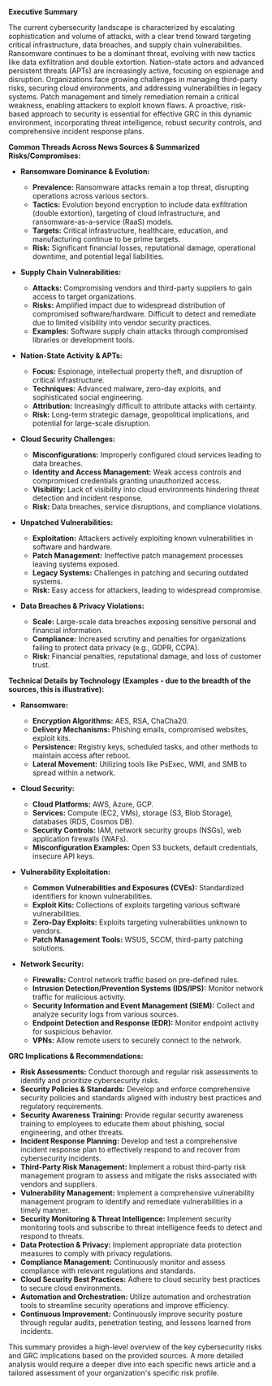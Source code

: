 **Executive Summary**

The current cybersecurity landscape is characterized by escalating sophistication and volume of attacks, with a clear trend toward targeting critical infrastructure, data breaches, and supply chain vulnerabilities. Ransomware continues to be a dominant threat, evolving with new tactics like data exfiltration and double extortion. Nation-state actors and advanced persistent threats (APTs) are increasingly active, focusing on espionage and disruption. Organizations face growing challenges in managing third-party risks, securing cloud environments, and addressing vulnerabilities in legacy systems. Patch management and timely remediation remain a critical weakness, enabling attackers to exploit known flaws.  A proactive, risk-based approach to security is essential for effective GRC in this dynamic environment, incorporating threat intelligence, robust security controls, and comprehensive incident response plans.

**Common Threads Across News Sources & Summarized Risks/Compromises:**

*   **Ransomware Dominance & Evolution:**
    *   **Prevalence:**  Ransomware attacks remain a top threat, disrupting operations across various sectors.
    *   **Tactics:**  Evolution beyond encryption to include data exfiltration (double extortion), targeting of cloud infrastructure, and ransomware-as-a-service (RaaS) models.
    *   **Targets:** Critical infrastructure, healthcare, education, and manufacturing continue to be prime targets.
    *   **Risk:** Significant financial losses, reputational damage, operational downtime, and potential legal liabilities.

*   **Supply Chain Vulnerabilities:**
    *   **Attacks:**  Compromising vendors and third-party suppliers to gain access to target organizations.
    *   **Risks:**  Amplified impact due to widespread distribution of compromised software/hardware. Difficult to detect and remediate due to limited visibility into vendor security practices.
    *   **Examples:** Software supply chain attacks through compromised libraries or development tools.

*   **Nation-State Activity & APTs:**
    *   **Focus:** Espionage, intellectual property theft, and disruption of critical infrastructure.
    *   **Techniques:**  Advanced malware, zero-day exploits, and sophisticated social engineering.
    *   **Attribution:** Increasingly difficult to attribute attacks with certainty.
    *   **Risk:** Long-term strategic damage, geopolitical implications, and potential for large-scale disruption.

*   **Cloud Security Challenges:**
    *   **Misconfigurations:**  Improperly configured cloud services leading to data breaches.
    *   **Identity and Access Management:**  Weak access controls and compromised credentials granting unauthorized access.
    *   **Visibility:**  Lack of visibility into cloud environments hindering threat detection and incident response.
    *   **Risk:** Data breaches, service disruptions, and compliance violations.

*   **Unpatched Vulnerabilities:**
    *   **Exploitation:**  Attackers actively exploiting known vulnerabilities in software and hardware.
    *   **Patch Management:**  Ineffective patch management processes leaving systems exposed.
    *   **Legacy Systems:**  Challenges in patching and securing outdated systems.
    *   **Risk:**  Easy access for attackers, leading to widespread compromise.

*   **Data Breaches & Privacy Violations:**
    *   **Scale:**  Large-scale data breaches exposing sensitive personal and financial information.
    *   **Compliance:**  Increased scrutiny and penalties for organizations failing to protect data privacy (e.g., GDPR, CCPA).
    *   **Risk:**  Financial penalties, reputational damage, and loss of customer trust.

**Technical Details by Technology (Examples - due to the breadth of the sources, this is illustrative):**

*   **Ransomware:**
    *   **Encryption Algorithms:**  AES, RSA, ChaCha20.
    *   **Delivery Mechanisms:**  Phishing emails, compromised websites, exploit kits.
    *   **Persistence:**  Registry keys, scheduled tasks, and other methods to maintain access after reboot.
    *   **Lateral Movement:**  Utilizing tools like PsExec, WMI, and SMB to spread within a network.

*   **Cloud Security:**
    *   **Cloud Platforms:** AWS, Azure, GCP.
    *   **Services:**  Compute (EC2, VMs), storage (S3, Blob Storage), databases (RDS, Cosmos DB).
    *   **Security Controls:**  IAM, network security groups (NSGs), web application firewalls (WAFs).
    *   **Misconfiguration Examples:**  Open S3 buckets, default credentials, insecure API keys.

*   **Vulnerability Exploitation:**
    *   **Common Vulnerabilities and Exposures (CVEs):** Standardized identifiers for known vulnerabilities.
    *   **Exploit Kits:**  Collections of exploits targeting various software vulnerabilities.
    *   **Zero-Day Exploits:**  Exploits targeting vulnerabilities unknown to vendors.
    *   **Patch Management Tools:**  WSUS, SCCM, third-party patching solutions.

*   **Network Security:**
    *   **Firewalls:** Control network traffic based on pre-defined rules.
    *   **Intrusion Detection/Prevention Systems (IDS/IPS):** Monitor network traffic for malicious activity.
    *   **Security Information and Event Management (SIEM):** Collect and analyze security logs from various sources.
    *   **Endpoint Detection and Response (EDR):** Monitor endpoint activity for suspicious behavior.
    *   **VPNs:** Allow remote users to securely connect to the network.

**GRC Implications & Recommendations:**

*   **Risk Assessments:** Conduct thorough and regular risk assessments to identify and prioritize cybersecurity risks.
*   **Security Policies & Standards:** Develop and enforce comprehensive security policies and standards aligned with industry best practices and regulatory requirements.
*   **Security Awareness Training:** Provide regular security awareness training to employees to educate them about phishing, social engineering, and other threats.
*   **Incident Response Planning:** Develop and test a comprehensive incident response plan to effectively respond to and recover from cybersecurity incidents.
*   **Third-Party Risk Management:** Implement a robust third-party risk management program to assess and mitigate the risks associated with vendors and suppliers.
*   **Vulnerability Management:** Implement a comprehensive vulnerability management program to identify and remediate vulnerabilities in a timely manner.
*   **Security Monitoring & Threat Intelligence:** Implement security monitoring tools and subscribe to threat intelligence feeds to detect and respond to threats.
*   **Data Protection & Privacy:** Implement appropriate data protection measures to comply with privacy regulations.
*   **Compliance Management:** Continuously monitor and assess compliance with relevant regulations and standards.
*   **Cloud Security Best Practices:** Adhere to cloud security best practices to secure cloud environments.
*   **Automation and Orchestration:** Utilize automation and orchestration tools to streamline security operations and improve efficiency.
*   **Continuous Improvement:** Continuously improve security posture through regular audits, penetration testing, and lessons learned from incidents.

This summary provides a high-level overview of the key cybersecurity risks and GRC implications based on the provided sources.  A more detailed analysis would require a deeper dive into each specific news article and a tailored assessment of your organization's specific risk profile.

